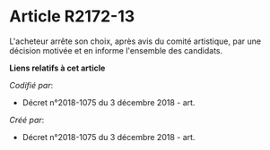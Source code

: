 # Article R2172-13

L'acheteur arrête son choix, après avis du comité artistique, par une décision motivée et en informe l'ensemble des
candidats.

**Liens relatifs à cet article**

_Codifié par_:

  - Décret n°2018-1075 du 3 décembre 2018 - art.

_Créé par_:

  - Décret n°2018-1075 du 3 décembre 2018 - art.
